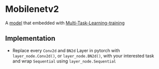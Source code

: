 # Mobilenetv2

A [model](https://github.com/tonylins/pytorch-mobilenet-v2) that embedded with [Multi-Task-Learning-training](https://github.com/zhanglijun95/AutoMTL/blob/main/mtl_pytorch/mobilenetv2.py)

## Implementation 
* Replace every `Conv2d` and `BN2d` Layer in pytorch with `layer_node.Conv2d()`, or `layer_node.BN2d()`, with your interested task
and wrap `Sequential` using `layer_node.Sequential`